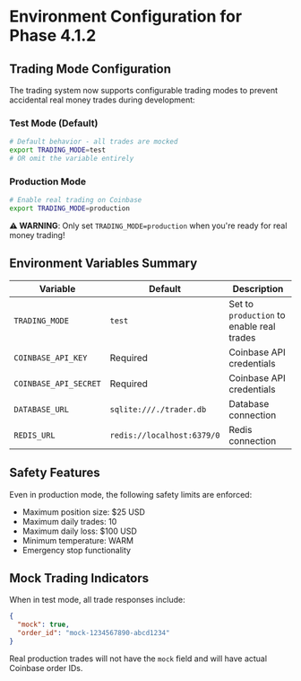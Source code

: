 # Environment Configuration for Phase 4.1.2

## Trading Mode Configuration

The trading system now supports configurable trading modes to prevent accidental real money trades during development:

### Test Mode (Default)
```bash
# Default behavior - all trades are mocked
export TRADING_MODE=test
# OR omit the variable entirely
```

### Production Mode  
```bash
# Enable real trading on Coinbase
export TRADING_MODE=production
```

**⚠️ WARNING**: Only set `TRADING_MODE=production` when you're ready for real money trading!

## Environment Variables Summary

| Variable | Default | Description |
|----------|---------|-------------|
| `TRADING_MODE` | `test` | Set to `production` to enable real trades |
| `COINBASE_API_KEY` | Required | Coinbase API credentials |
| `COINBASE_API_SECRET` | Required | Coinbase API credentials |
| `DATABASE_URL` | `sqlite:///./trader.db` | Database connection |
| `REDIS_URL` | `redis://localhost:6379/0` | Redis connection |

## Safety Features

Even in production mode, the following safety limits are enforced:
- Maximum position size: $25 USD
- Maximum daily trades: 10
- Maximum daily loss: $100 USD  
- Minimum temperature: WARM
- Emergency stop functionality

## Mock Trading Indicators

When in test mode, all trade responses include:
```json
{
  "mock": true,
  "order_id": "mock-1234567890-abcd1234"
}
```

Real production trades will not have the `mock` field and will have actual Coinbase order IDs.
